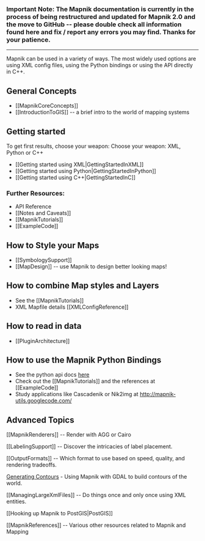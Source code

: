 ### Important Note: The Mapnik documentation is currently in the process of being restructured and updated for Mapnik 2.0 and the move to GitHub -- please double check all information found here and fix / report any errors you may find. Thanks for your patience.
---

Mapnik can be used in a variety of ways. The most widely used options are using XML config files, using the Python bindings or using the API directly in C++.

## General Concepts

* [[MapnikCoreConcepts]]
* [[IntroductionToGIS]] -- a brief intro to the world of mapping systems

## Getting started

To get first results, choose your weapon: Choose your weapon: XML, Python or C++

* [[Getting started using XML|GettingStartedInXML]]
* [[Getting started using Python|GettingStartedInPython]]
* [[Getting started using C++|GettingStartedInC]]

### Further Resources:

- API Reference
- [[Notes and Caveats]]
- [[MapnikTutorials]]
- [[ExampleCode]]

## How to Style your Maps

* [[SymbologySupport]]
* [[MapDesign]] -- use Mapnik to design better looking maps!

## How to combine Map styles and Layers

* See the [[MapnikTutorials]]
* XML Mapfile details [[XMLConfigReference]]

## How to read in data

* [[PluginArchitecture]]

## How to use the Mapnik Python Bindings

* See the python api docs [here](http://media.mapnik.org/api_docs/python/)
* Check out the [[MapnikTutorials]] and  the references at [[ExampleCode]]
* Study applications like Cascadenik or Nik2img at http://mapnik-utils.googlecode.com/

## Advanced Topics
 
[[MapnikRenderers]] -- Render with AGG or Cairo

[[LabelingSupport]] -- Discover the intricacies of label placement.

[[OutputFormats]] -- Which format to use based on speed, quality, and rendering tradeoffs.

[Generating Contours](http://wiki.openstreetmap.org/index.php/Contours) - Using Mapnik with GDAL to build contours of the world.

[[ManagingLargeXmlFiles]] -- Do things once and only once using XML entities.

[[Hooking up Mapnik to PostGIS|PostGIS]]


[[MapnikReferences]] -- Various other resources related to Mapnik and Mapping